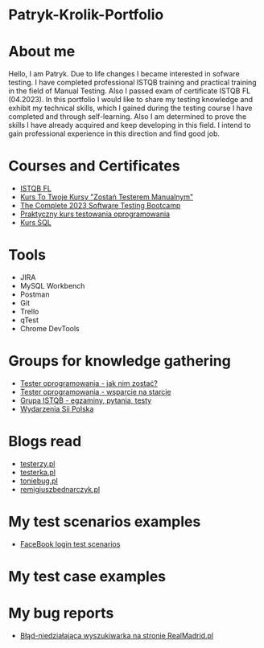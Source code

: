 # Patryk-Krolik-Portfolio

# About me
Hello, I am Patryk. Due to life changes I became interested in sofware testing. I have completed professional ISTQB training and practical training in the field of Manual Testing. 
Also I passed exam of certificate ISTQB FL (04.2023).
In this portfolio I would like to share my testing knowledge and exhibit my technical skills, which I gained during the testing course
I have completed and through self-learning. Also I am determined to prove the skills I have already acquired and keep developing in this field.  I intend to gain professional experience in this direction and find good job.


# Courses and Certificates
- [ISTQB FL](https://drive.google.com/file/d/1qWQQE9YY_suNDZA-85LQENnoi4Hv4aaE/view?usp=sharing)
- [Kurs To Twoje Kursy "Zostań Testerem Manualnym"](https://drive.google.com/file/d/1CM5jCWuj43tQC14V4Eqf1J-UTjwpdmGT/view?usp=sharing)
- [The Complete 2023 Software Testing Bootcamp](https://www.udemy.com/course/testerbootcamp/)
- [Praktyczny kurs testowania oprogramowania](https://www.udemy.com/course/praktyczny-kurs-testowania-oprogramowania/)
- [Kurs SQL](https://www.udemy.com/course/learn-mysql-for-beginners/)

# Tools
- JIRA
- MySQL Workbench
- Postman
- Git
- Trello
- qTest
- Chrome DevTools

# Groups for knowledge gathering

* [Tester oprogramowania - jak nim zostać?](https://www.facebook.com/groups/531570473876610/?ref=group_header)
* [Tester oprogramowania - wsparcie na starcie](https://www.facebook.com/groups/testeroprogramowania/?ref=group_header)
* [Grupa ISTQB - egzaminy, pytania, testy](https://www.facebook.com/groups/194288250951242/)
* [Wydarzenia Sii Polska](https://www.facebook.com/groups/SiiPoland.events/?ref=group_header)

# Blogs read

* [testerzy.pl](http://testerzy.pl)
* [testerka.pl](http://testerka.pl)
* [toniebug.pl](https://www.toniebug.pl)
* [remigiuszbednarczyk.pl](https://remigiuszbednarczyk.pl)

# My test scenarios examples
- [FaceBook login test scenarios](https://trello.com/c/kpjESCHF)

# My test case examples
  
# My bug reports
- [Błąd-niedziałająca wyszukiwarka na stronie RealMadrid.pl](https://drive.google.com/file/d/1u00AonPdTfjq8gSX0p0l1NnT64Eo2Y3w/view?usp=sharing)
